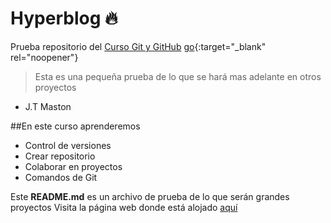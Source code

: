 # Hyperblog 🔥
Prueba repositorio del [Curso Git y GitHub][2]
[go](http://stackoverflow.com){:target="_blank" rel="noopener"}


> Esta es una pequeña prueba de lo que se hará mas adelante en otros proyectos
- J.T Maston

##En este curso aprenderemos
- Control de versiones
- Crear repositorio
- Colaborar en proyectos
- Comandos de Git

Este **README.md** es un archivo de prueba de lo que serán grandes proyectos
Visita la página web donde está alojado <a href="http://www.deividtorresc.ml/ " target="_blank">aquí</a> 

[1]: http://www.deividtorresc.ml/ "aquí"



[2]: https://platzi.com/cursos/git-github/?utm_source=google&utm_medium=cpc&utm_campaign=15013762285&utm_adgroup=&utm_content=&gclid=CjwKCAjwq9mLBhB2EiwAuYdMtY6U_7ce80qAk6-XPlxXwbP3wQro1L2-SOiBxlMTwBBzAblb8oeGURoCkocQAvD_BwE&gclsrc=aw.ds "Curso Git y Git hub"
